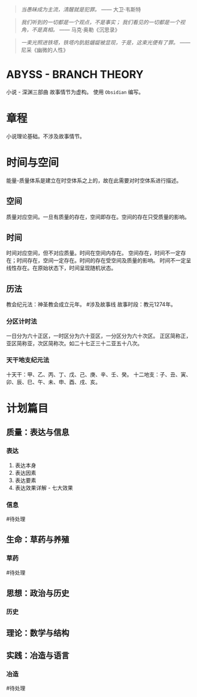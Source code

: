 > *当愚昧成为主流，清醒就是犯罪。*
> —— 大卫·韦斯特

> *我们听到的一切都是一个观点，不是事实；*
> *我们看见的一切都是一个视角，不是真相。*
> —— 马克·奥勒《沉思录》

> *一束光照进铁塔，铁塔内肮脏龌龊被显现，于是，这束光便有了罪。*
> —— 尼采《幽微的人性》
# ABYSS - BRANCH THEORY
小说 - 深渊三部曲
故事情节为虚构。
使用 `Obsidian` 编写。
# 章程
小说理论基础。不涉及故事情节。
# 时间与空间
能量-质量体系是建立在时空体系之上的，故在此需要对时空体系进行描述。
## 空间
质量对应空间。一旦有质量的存在，空间即存在。空间的存在只受质量的影响。
## 时间
时间对应空间，但不对应质量。时间在空间内存在。
空间存在，时间不一定存在；时间存在，空间一定存在。时间的存在受空间及质量的影响。
时间不一定呈线性存在。在原始状态下，时间呈现随机状态。
## 历法
教会纪元法：神圣教会成立元年。
#涉及故事线 故事时段：教元1274年。
### 分区计时法
一日分为六十正区，一时区分为六十亚区，一分区分为六十次区。
正区简称正，亚区简称亚，次区简称次。如二十七正三十二亚五十八次。
### 天干地支纪元法
十天干：甲、乙、丙、丁、戊、己、庚、辛、壬、癸。
十二地支：子、丑、寅、卯、辰、巳、午、未、申、酉、戌、亥。
# 计划篇目
## 质量：**表达**与信息
### 表达
1. 表达本身
2. 表达因素
3. 表达要素
4. 表达效果详解 - 七大效果
### 信息
#待处理 
## 生命：**草药**与养殖
### 草药
#待处理 
## 思想：政治与历史
### 历史
## 理论：数学与结构
## 实践：**冶造**与语言
### 冶造
#待处理